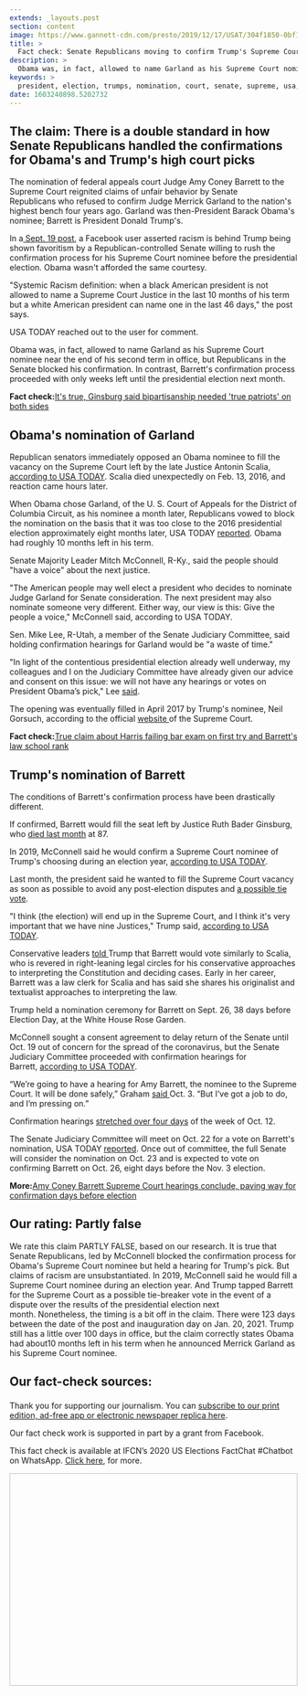 ```yaml
--- 
extends: _layouts.post 
section: content 
image: https://www.gannett-cdn.com/presto/2019/12/17/USAT/304f1850-0bf1-4dd3-8a14-837260789dff-AP_17128533809612.jpg?crop=1701,957,x0,y0&width=1701&height=957&format=pjpg&auto=webp 
title: > 
  Fact check: Senate Republicans moving to confirm Trump's Supreme Court nominee but blocked Obama's 
description: > 
  Obama was, in fact, allowed to name Garland as his Supreme Court nominee near the end of his second term in office, but Republicans in the Senate blocked his confirmation.The opening was eventually filled in April 2017 by Trump's nominee, Neil Gorsuch, according to the official website of the Supreme Court.In 2019, McConnell said he would confirm a Supreme Court nominee of Trump's choosing during an election year, according to USA TODAY.It is true that Senate Republicans, led by McConnell blocked the confirmation process for Obama's Supreme Court nominee but held a hearing for Trump's pick.In 2019, McConnell said he would fill a Supreme Court nominee during an election year. 
keywords: > 
  president, election, trumps, nomination, court, senate, supreme, usa, confirm, fact, barrett, obamas, nominee, republicans, moving, confirmation 
date: 1603240898.5202732 
--- 
```

<div><p class="teal-video-wrap"></p><p class="gnt_em_vt"></p><p class="gnt_em_vb gnt_em_vb__te"></p><h2 class="gnt_ar_b_h2">The claim: There is a double standard in how Senate Republicans handled&#160;the confirmations for Obama's and Trump's high court picks</h2><p class="gnt_ar_b_p">The nomination of federal appeals court&#160;Judge Amy Coney Barrett to the Supreme Court reignited claims of unfair behavior by Senate Republicans&#160;who refused to confirm Judge Merrick Garland&#160;to the nation's highest bench four years ago. Garland was&#160;then-President Barack Obama's nominee; Barrett&#160;is President Donald Trump's.</p><p class="gnt_ar_b_p">In a<a href="https://www.facebook.com/phyllis.dichterforbes/posts/3361745183861309" target="_blank" rel="noopener" class="gnt_ar_b_a"> Sept. 19 post</a>, a&#160;Facebook user asserted racism is behind Trump being shown favoritism by a Republican-controlled Senate willing to rush the confirmation process for his Supreme Court nominee before the presidential election. Obama wasn't afforded the same courtesy.</p><p class="gnt_ar_b_p">"Systemic Racism definition: when a black American president is not allowed to name a Supreme Court Justice in the last 10 months of his term but a white American president can name one in the last 46 days," the&#160;post says.</p><p class="gnt_ar_b_p">USA TODAY reached out to the user for comment.</p><p class="gnt_ar_b_p">Obama was, in fact, allowed to name Garland as his Supreme Court nominee near&#160;the end of his second term in office, but Republicans in the Senate blocked his confirmation. In contrast, Barrett's confirmation process proceeded with only weeks left until the&#160;presidential election next month.</p><p id="~ad-slot-7103-usatoday-native-article_link-news-2" class="gnt_x_sl gnt_x_al"></p><p class="gnt_ar_b_p"><strong class="gnt_ar_b_al">Fact check:</strong><a href="https://www.usatoday.com/story/news/factcheck/2020/10/18/fact-check-rbg-said-bipartisanship-needs-patriots-both-sides/5968111002/" target="_blank" rel="noopener" class="gnt_ar_b_a">It's true, Ginsburg said bipartisanship needed 'true patriots' on both sides</a></p><h2 class="gnt_ar_b_h2">Obama's nomination of Garland</h2><p class="gnt_ar_b_p">Republican senators immediately opposed an Obama nominee&#160;to fill the vacancy on the Supreme Court left by the late Justice Antonin Scalia, <a href="https://www.usatoday.com/story/news/politics/2016/02/13/senate-unlikely-confirm-obama-supreme-court-nominee/80351274/" target="_blank" rel="noopener" class="gnt_ar_b_a">according to USA TODAY</a>. Scalia died unexpectedly on Feb. 13, 2016, and reaction came hours later.</p><p class="gnt_ar_b_p">When Obama chose Garland, of the U. S. Court of Appeals for the District of Columbia Circuit,&#160;as his nominee&#160;a month later, Republicans vowed to block the nomination on the basis that it was too close to the 2016 presidential election approximately eight months later, USA TODAY <a href="https://www.usatoday.com/story/news/2016/03/16/gop-senators-vow-not-consider-garland-fill-supreme-court-vacancy/81856428/" target="_blank" rel="noopener" class="gnt_ar_b_a">reported</a>. Obama had roughly 10 months left in his term.</p><p id="~ad-slot-7103-usatoday-native-article_link-news-3" class="gnt_x_sl gnt_x_al"></p><p class="gnt_ar_b_p">Senate Majority Leader Mitch McConnell, R-Ky., said the people should "have a voice" about the next justice.</p><p class="gnt_ar_b_p">"The American people may well elect a president who decides to nominate Judge Garland for Senate consideration. The next president may also nominate someone very different. Either way, our view is this: Give the people a voice,"&#160;McConnell said, according to USA TODAY.</p><p class="gnt_ar_b_p">Sen. Mike Lee, R-Utah, a member of the Senate Judiciary Committee, said holding confirmation hearings for Garland would be "a waste of time."</p><p class="gnt_ar_b_p">"In light of the contentious presidential election already well underway, my colleagues and I on the Judiciary Committee have already given our advice and consent on this issue: we will not have any hearings or votes on President Obama&#8217;s pick," Lee <a href="https://www.usatoday.com/story/news/2016/03/16/gop-senators-vow-not-consider-garland-fill-supreme-court-vacancy/81856428/" target="_blank" rel="noopener" class="gnt_ar_b_a">said</a>.</p><p class="gnt_ar_b_p">The opening was eventually filled in April 2017 by Trump's nominee, Neil Gorsuch, according to the official <a href="https://www.supremecourt.gov/about/biographies.aspx" target="_blank" rel="noopener" class="gnt_ar_b_a">website </a>of the Supreme Court.&#160;</p><p class="gnt_ar_b_p"><strong class="gnt_ar_b_al">Fact check:</strong><a href="https://www.usatoday.com/story/news/factcheck/2020/10/18/fact-check-claim-harris-barrett-legal-backgrounds-true/3669109001/" target="_blank" rel="noopener" class="gnt_ar_b_a">True claim about Harris failing bar exam on first try and Barrett's law school rank</a></p><h2 class="gnt_ar_b_h2">Trump's nomination of Barrett</h2><p class="gnt_ar_b_p">The conditions of Barrett's confirmation process have been drastically different.&#160;</p><p class="gnt_ar_b_p">If confirmed, Barrett would fill the seat left by Justice Ruth Bader Ginsburg, who <a href="https://www.usatoday.com/story/news/politics/2020/09/18/ruth-bader-ginsburg-supreme-court/545704001/" target="_blank" rel="noopener" class="gnt_ar_b_a">died last month</a> at 87.</p><p class="gnt_ar_b_p">In 2019, McConnell said he would confirm a Supreme Court nominee of Trump's choosing during an election year, <a href="https://www.usatoday.com/story/news/politics/2019/05/29/mcconnell-blocked-obama-supreme-court-choice-wouldnt-stop-trump/1268883001/" target="_blank" rel="noopener" class="gnt_ar_b_a">according to USA TODAY</a>.</p><p class="gnt_ar_b_p">Last month, the president said he wanted to fill the Supreme Court vacancy as soon as possible&#160;to avoid any post-election disputes and&#160;<a href="https://www.usatoday.com/story/news/politics/2020/09/18/supreme-court-accustomed-working-only-eight-justices/5528909002/" target="_blank" rel="noopener" class="gnt_ar_b_a">a possible tie vote</a>.&#160;</p><p class="gnt_ar_b_p">"I think (the election) will end up in the Supreme Court, and I think it's very important that we have nine Justices," Trump said, <a href="https://www.usatoday.com/story/news/politics/elections/2020/09/23/trump-need-fill-supreme-court-seat-quickly-because-election/3501368001/" target="_blank" rel="noopener" class="gnt_ar_b_a">according to USA TODAY</a>.</p><p class="gnt_ar_b_p">Conservative leaders <a href="https://www.usatoday.com/story/news/politics/2020/10/07/trump-strategy-choosing-woman-replace-ruth-bader-ginsburg-questioned/3608868001/" target="_blank" rel="noopener" class="gnt_ar_b_a">told </a>Trump that Barrett would vote similarly to Scalia, who is revered in right-leaning legal circles for his conservative approaches to interpreting the Constitution and deciding cases. Early in her career, Barrett was a law clerk&#160;for Scalia and has said she shares his originalist and textualist approaches to interpreting the law.</p><p id="~ad-slot-7103-usatoday-native-article_link-news-4" class="gnt_x_sl gnt_x_al"></p><p class="gnt_ar_b_p">Trump held a&#160;nomination ceremony for Barrett on Sept. 26, 38 days before Election Day, at the White House Rose Garden.</p><p class="gnt_ar_b_p">McConnell sought a consent agreement to delay return of the Senate until Oct. 19 out of concern for the spread of the coronavirus, but the Senate Judiciary Committee proceeded with confirmation hearings for Barrett,&#160;<a href="https://www.usatoday.com/story/news/politics/2020/10/04/supreme-court-amy-coney-barrett-hearings-push-forward-amid-covid-19/3616763001/" target="_blank" rel="noopener" class="gnt_ar_b_a">according to USA TODAY</a>.</p><p class="gnt_ar_b_p">&#8220;We&#8217;re going to have a hearing for Amy Barrett, the nominee to the Supreme Court. It will be done safely,&#8221; Graham <a href="https://www.usatoday.com/story/news/politics/2020/10/04/supreme-court-amy-coney-barrett-hearings-push-forward-amid-covid-19/3616763001/" target="_blank" rel="noopener" class="gnt_ar_b_a">said </a>Oct. 3. &#8220;But I&#8217;ve got a job to do, and I&#8217;m pressing on.&#8221;</p><p class="gnt_ar_b_p">Confirmation hearings <a href="https://www.usatoday.com/story/news/politics/2020/10/15/amy-coney-barrett-senators-hear-experts-character-witnesses/3654473001/" target="_blank" rel="noopener" class="gnt_ar_b_a">stretched over four days</a> of the week of Oct. 12.</p><p class="gnt_ar_b_p">The Senate Judiciary Committee will meet on Oct. 22 for&#160;a vote&#160;on Barrett's nomination, USA TODAY <a href="https://www.usatoday.com/story/news/politics/2020/10/15/amy-coney-barrett-senators-hear-experts-character-witnesses/3654473001/" target="_blank" rel="noopener" class="gnt_ar_b_a">reported</a>. Once out of committee, the full Senate will consider the nomination on Oct. 23 and is expected to vote on confirming Barrett&#160;on Oct. 26, eight days before&#160;the Nov. 3 election.&#160;</p><p class="gnt_ar_b_p"><strong class="gnt_ar_b_al">More:</strong><a href="https://www.usatoday.com/story/news/politics/2020/10/15/amy-coney-barrett-senators-hear-experts-character-witnesses/3654473001/" target="_blank" rel="noopener" class="gnt_ar_b_a">Amy Coney Barrett Supreme Court hearings conclude, paving way for confirmation days before election</a></p><h2 class="gnt_ar_b_h2">Our rating: Partly false</h2><p class="gnt_ar_b_p">We rate this claim PARTLY FALSE, based on our research.&#160;It is true that Senate Republicans, led by McConnell&#160;blocked the confirmation process for Obama's Supreme Court nominee but held a hearing for Trump's pick. But claims of racism are unsubstantiated. In 2019, McConnell said he would fill a Supreme Court nominee during an election year. And Trump tapped Barrett for the Supreme Court as a possible tie-breaker vote in the event of&#160;a dispute over the results of the&#160;presidential election next month.&#160;Nonetheless, the timing is a bit off in the claim. There were 123 days between the date of the post and inauguration day on Jan. 20, 2021.&#160;Trump still has a little over 100 days in office, but the claim correctly states Obama had about10 months left in his term when he announced Merrick Garland as his Supreme Court nominee.</p><p id="~ad-slot-7103-usatoday-native-article_link-news-5" class="gnt_x_sl gnt_x_al"></p><h2 class="gnt_ar_b_h2"><p>Our fact-check sources:</p></h2><p class="gnt_ar_b_p">Thank you for supporting our journalism. You can&#160;<a href="https://offers.usatoday.com/specialoffer/?_ga=2.159964861.1095412655.1597937597-1319250638.1597937595" target="_blank" rel="noopener" class="gnt_ar_b_a">su</a><a href="https://offers.usatoday.com/specialoffer/?_ga=2.159964861.1095412655.1597937597-1319250638.1597937595" target="_blank" rel="noopener" class="gnt_ar_b_a">bscribe to our print edition, ad-free app or electronic newspaper replica here</a>.</p><p class="gnt_ar_b_p">Our fact check work is supported in part by a grant from Facebook.</p><p class="gnt_ar_b_p">This fact check is available at IFCN&#8217;s 2020 US Elections FactChat #Chatbot on WhatsApp.&#160;<a href="https://www.poynter.org/ifcn/factchat/" target="_blank" rel="noopener" class="gnt_ar_b_a">Click here</a>, for more.</p><a class="gnt_em gnt_em__lp gnt_em_gl gnt_em__el" href="/picture-gallery/news/politics/2020/09/28/judge-amy-coney-barrett-nominated-us-supreme-court-president-trump/3559581001/"><img class="gnt_em_gl_i" alt="" width="660" height="372"><p class="gnt_em_gl_i_nt"></p><p class="gnt_em_gl_vg"></p><p class="gnt_em_t gnt_em_t__hb"></p></a></div>